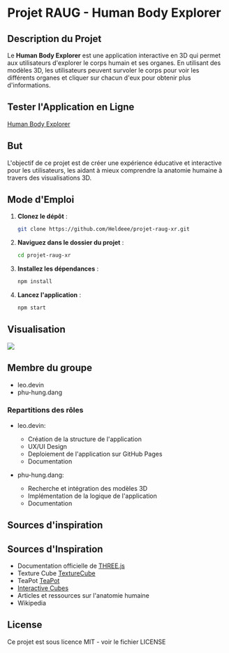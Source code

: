 # Projet RAUG - Human Body Explorer

## Description du Projet
Le **Human Body Explorer** est une application interactive en 3D qui permet aux utilisateurs d'explorer le corps humain et ses organes. En utilisant des modèles 3D, les utilisateurs peuvent survoler le corps pour voir les différents organes et cliquer sur chacun d'eux pour obtenir plus d'informations.

## Tester l'Application en Ligne

[Human Body Explorer](https://heldeee.github.io/projet-raug-xr/)

## But
L'objectif de ce projet est de créer une expérience éducative et interactive pour les utilisateurs, les aidant à mieux comprendre la anatomie humaine à travers des visualisations 3D.

## Mode d'Emploi
1. **Clonez le dépôt** :
   ```bash
   git clone https://github.com/Heldeee/projet-raug-xr.git
   ```

2. **Naviguez dans le dossier du projet** :
    ```bash
    cd projet-raug-xr
    ```

3. **Installez les dépendances** :
    ```bash
    npm install
    ```

4. **Lancez l'application** :
    ```bash
    npm start
    ```


## Visualisation

![](https://github.com/Heldeee/projet-raug/blob/main/humanbodyexplorer.gif?raw=true)

## Membre du groupe

- leo.devin
- phu-hung.dang

### Repartitions des rôles

- leo.devin:
    - Création de la structure de l'application
    - UX/UI Design
    - Deploiement de l'application sur GitHub Pages
    - Documentation

- phu-hung.dang:
    - Recherche et intégration des modèles 3D
    - Implémentation de la logique de l'application
    - Documentation

## Sources d'inspiration

## Sources d'Inspiration
- Documentation officielle de [THREE.js](https://threejs.org/docs/index.html#manual/en/introduction/Introduction)
- Texture Cube [TextureCube](https://threejs.org/docs/#api/en/textures/CubeTexture)
- TeaPot [TeaPot](https://threejs.org/examples/#webgl_geometry_teapot)
- [Interactive Cubes](https://threejs.org/examples/#webgl_interactive_cubes) 
- Articles et ressources sur l'anatomie humaine
- Wikipedia

## License

Ce projet est sous licence MIT - voir le fichier LICENSE
